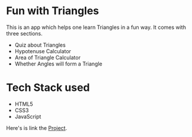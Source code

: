
# Fun with Triangles
This is an app which helps one learn Triangles in a fun way.
It comes with three sections.
* Quiz about Triangles
* Hypotenuse Calculator
* Area of Triangle Calculator
* Whether Angles will form a Triangle 

# Tech Stack used
* HTML5
* CSS3
* JavaScript

Here's is link the [Project](https://learningtriangle.netlify.app/).
